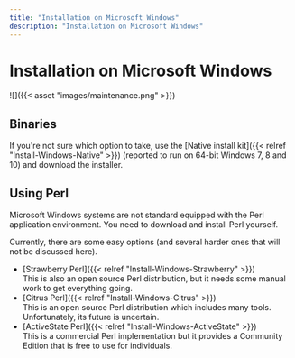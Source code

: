 ```yaml
---
title: "Installation on Microsoft Windows"
description: "Installation on Microsoft Windows"
---
```


# Installation on Microsoft Windows

![]({{< asset "images/maintenance.png" >}})

## Binaries

If you're not sure which option to take, use the
[Native install kit]({{< relref "Install-Windows-Native" >}}) (reported to run on
64-bit Windows 7, 8 and 10) and download the installer.

## Using Perl

Microsoft Windows systems are not standard equipped with the Perl application environment. You need to download and install Perl yourself.

Currently, there are some easy options (and several harder ones that will not be discussed here).

* [Strawberry Perl]({{< relref "Install-Windows-Strawberry" >}})  
This is also an open source Perl distribution, but it needs some manual work to get everything going.
* [Citrus Perl]({{< relref "Install-Windows-Citrus" >}})  
This is an open source Perl distribution which includes many tools.
Unfortunately, its future is uncertain.
* [ActiveState Perl]({{< relref "Install-Windows-ActiveState" >}})  
This is a commercial Perl implementation but it provides a Community Edition that is free to use for individuals.

